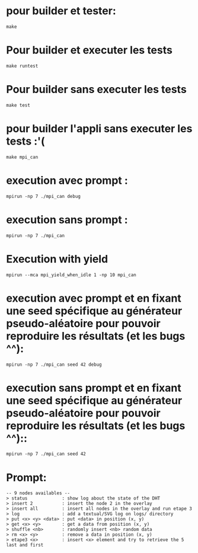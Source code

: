 # pour builder et tester:

    make


# Pour builder et executer les tests

    make runtest


# Pour builder sans executer les tests

    make test


# pour builder l'appli sans executer les tests  :'(

    make mpi_can


# execution avec prompt :

    mpirun -np 7 ./mpi_can debug


# execution sans prompt :

    mpirun -np 7 ./mpi_can


# Execution with yield
    mpirun --mca mpi_yield_when_idle 1 -np 10 mpi_can

# execution avec prompt et en fixant une seed spécifique au générateur pseudo-aléatoire pour pouvoir reproduire les résultats (et les bugs ^^):

    mpirun -np 7 ./mpi_can seed 42 debug


# execution sans prompt et en fixant une seed spécifique au générateur pseudo-aléatoire pour pouvoir reproduire les résultats (et les bugs ^^)::

    mpirun -np 7 ./mpi_can seed 42


# Prompt:

    -- 9 nodes availables --
    > status             : show log about the state of the DHT
    > insert 2           : insert the node 2 in the overlay
    > insert all         : insert all nodes in the overlay and run etape 3
    > log                : add a textual/SVG log on logs/ directory
    > put <x> <y> <data> : put <data> in position (x, y)
    > get <x> <y>        : get a data from position (x, y)
    > shuffle <nb>       : randomly insert <nb> random data
    > rm <x> <y>         : remove a data in position (x, y)
    > etape3 <x>         : insert <x> element and try to retrieve the 5 last and first
